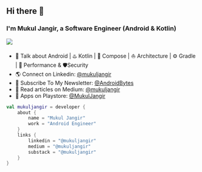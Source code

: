 ## Hi there 👋
### I'm Mukul Jangir, a Software Engineer (Android & Kotlin)
![](https://github-profile-trophy.vercel.app/?username=mukul-jangir)

- 🔭 Talk about Android | ♨️ Kotlin | 🚗 Compose | ⛵ Architecture | ⚙️ Gradle | 🚀 Performance & 🛡️Security
- 🌎 Connect on Linkedin: [@mukuljangir](https://www.linkedin.com/in/mukuljangir)
- 📨 Subscribe To My Newsletter: [@AndroidBytes]([https://www.linkedin.com/in/mukuljangir](https://mukuljangir.substack.com/?r=4ssjbd&utm_campaign=pub-share-checklist))
- 📝 Read articles on Medium: [@mukuljangir](https://medium.com/@mukuljangir)
- 📌 Apps on Playstore: [@MukulJangir](https://play.google.com/store/apps/developer?id=Mukul+Jangir)



```kotlin
val mukuljangir = developer {
    about {
        name = "Mukul Jangir"
        work = "Android Engineer"
    }
    links {
        linkedin = "@mukuljangir"
        medium = "@mukuljangir"
        substack = "@mukuljangir"
    }
}
```









